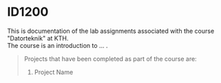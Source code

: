 # ID1200

This is documentation of the lab assignments associated with the course "Datorteknik" at KTH. <br />
The course is an introduction to ... . 

> Projects that have been completed as part of the course are:  
> 1. Project Name
